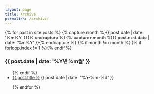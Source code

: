 ```yaml
---
layout: page
title: Archive
permalink: /archive/
---
```

<article>


{% for post in site.posts %}
{% capture month %}{{ post.date | date: '%m%Y' }}{% endcapture %}
{% capture nmonth %}{{ post.next.date | date: '%m%Y' }}{% endcapture %}
{% if month != nmonth %}
{% if forloop.index != 1 %}</ul>{% endif %}
<h3>{{ post.date | date: '%Y년 %m월' }}</h3><ul>
{% endif %}
<li> <a href="{{ site.baseurl }}{{ post.url }}">{{ post.title }}</a>  <span class="date">{{ post.date | date: "%Y-%m-%d" }}</span></li>
 
{% endfor %}


</article>
